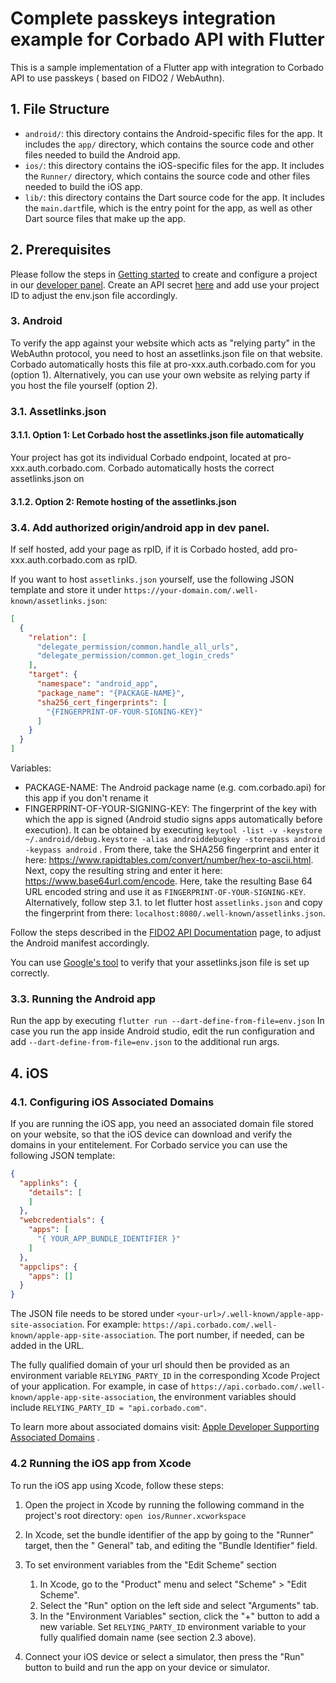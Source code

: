 # Complete passkeys integration example for Corbado API with Flutter

This is a sample implementation of a Flutter app with integration to Corbado API to use passkeys (
based on FIDO2 / WebAuthn).

## 1. File Structure

* `android/`: this directory contains the Android-specific files for the app. It includes the `app/`
  directory, which contains the source code and other files needed to build the Android app.
* `ios/`: this directory contains the iOS-specific files for the app. It includes the `Runner/`
  directory, which contains the source code and other files needed to build the iOS app.
* `lib/`: this directory contains the Dart source code for the app. It includes the `main.dart`file,
  which is the entry point for the app, as well as other Dart source files that make up the app.

## 2. Prerequisites

Please follow the steps in [Getting started](https://docs.corbado.com/overview/getting-started) to
create and configure a project in our [developer panel](https://app.corbado.com). Create an API
secret
[here](https://app.corbado.com/app/settings/credentials/api-keys) and add use your project ID to
adjust the env.json file accordingly.

### 3. Android

To verify the app against your website which acts as "relying party" in the WebAuthn protocol,
you need to host an assetlinks.json file on that website. Corbado automatically
hosts this file at pro-xxx.auth.corbado.com for you (option 1).
Alternatively, you can use your own website as relying party if you host the file yourself (option
2).

### 3.1. Assetlinks.json

#### 3.1.1. Option 1: Let Corbado host the assetlinks.json file automatically

Your project has got its individual Corbado endpoint, located at pro-xxx.auth.corbado.com.
Corbado automatically hosts the correct assetlinks.json on

#### 3.1.2. Option 2: Remote hosting of the assetlinks.json

### 3.4. Add authorized origin/android app in dev panel.

If self hosted, add your page as rpID, if it is Corbado hosted, add pro-xxx.auth.corbado.com as
rpID.

If you want to host `assetlinks.json` yourself, use the following JSON template and store it under
```https://your-domain.com/.well-known/assetlinks.json```:

```json
[
  {
    "relation": [
      "delegate_permission/common.handle_all_urls",
      "delegate_permission/common.get_login_creds"
    ],
    "target": {
      "namespace": "android_app",
      "package_name": "{PACKAGE-NAME}",
      "sha256_cert_fingerprints": [
        "{FINGERPRINT-OF-YOUR-SIGNING-KEY}"
      ]
    }
  }
]
```

Variables:

- PACKAGE-NAME: The Android package name (e.g. com.corbado.api) for this app if you don't rename it
- FINGERPRINT-OF-YOUR-SIGNING-KEY: The fingerprint of the key with which the app is signed (Android
  studio signs apps automatically before execution).
  It can be obtained by
  executing ```keytool -list -v -keystore ~/.android/debug.keystore -alias androiddebugkey -storepass android -keypass android```
  .
  From there, take the SHA256 fingerprint and enter it
  here: https://www.rapidtables.com/convert/number/hex-to-ascii.html.
  Next, copy the resulting string and enter it here: https://www.base64url.com/encode. Here, take
  the resulting Base 64 URL encoded string and use it as `FINGERPRINT-OF-YOUR-SIGNING-KEY`.
  Alternatively, follow step 3.1. to let flutter host `assetlinks.json` and copy the fingerprint
  from there: ```localhost:8080/.well-known/assetlinks.json```.

Follow the steps described in
the [FIDO2 API Documentation](https://developers.google.com/identity/fido/android/native-apps) page,
to adjust the Android manifest accordingly.

You can use [Google's tool](https://developers.google.com/digital-asset-links/tools/generator) to
verify that your assetlinks.json file is set up correctly.

### 3.3. Running the Android app

Run the app by executing ```flutter run --dart-define-from-file=env.json```
In case you run the app inside Android studio, edit the run configuration and
add ```--dart-define-from-file=env.json``` to the
additional run args.

## 4. iOS

### 4.1. Configuring iOS Associated Domains

If you are running the iOS app, you need an associated domain file stored on your website, so that
the iOS device can download and verify the domains in your entitelement. For Corbado service you can
use the following JSON template:

```json
{
  "applinks": {
    "details": [
    ]
  },
  "webcredentials": {
    "apps": [
      "{ YOUR_APP_BUNDLE_IDENTIFIER }"
    ]
  },
  "appclips": {
    "apps": []
  }
}
```

The JSON file needs to be stored under ```<your-url>/.well-known/apple-app-site-association```.
For example: ```https://api.corbado.com/.well-known/apple-app-site-association```. The port number,
if needed, can be added in the URL.

The fully qualified domain of your url should then be provided as an environment
variable ```RELYING_PARTY_ID``` in the corresponding Xcode Project of your application. For example,
in case of ```https://api.corbado.com/.well-known/apple-app-site-association```, the environment
variables should include ```RELYING_PARTY_ID = "api.corbado.com"```.

To learn more about associated domains
visit: [Apple Developer Supporting Associated Domains](https://developer.apple.com/documentation/xcode/supporting-associated-domains)
.

### 4.2 Running the iOS app from Xcode

To run the iOS app using Xcode, follow these steps:

1. Open the project in Xcode by running the following command in the project's root directory:
   ```open ios/Runner.xcworkspace```

2. In Xcode, set the bundle identifier of the app by going to the "Runner" target, then the "
   General" tab, and editing the "Bundle Identifier" field.

3. To set environment variables from the "Edit Scheme" section
    1. In Xcode, go to the "Product" menu and select "Scheme" > "Edit Scheme".
    2. Select the "Run" option on the left side and select "Arguments" tab.
    3. In the "Environment Variables" section, click the "+" button to add a new variable.
       Set ```RELYING_PARTY_ID``` environment variable to your fully qualified domain name (see
       section 2.3 above).


4. Connect your iOS device or select a simulator, then press the "Run" button to build and run the
   app on your device or simulator.   
   
